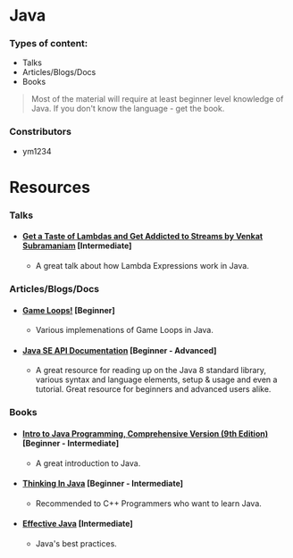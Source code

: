 # Java

### Types of content:
- Talks
- Articles/Blogs/Docs
- Books

> Most of the material will require at least beginner level knowledge of Java. If you don't know the language - get the book.

### Constributors 

- ym1234

# Resources

### Talks

- #### [Get a Taste of Lambdas and Get Addicted to Streams by Venkat Subramaniam](https://www.youtube.com/watch?v=1OpAgZvYXLQ) [Intermediate]
	- A great talk about how Lambda Expressions work in Java.


### Articles/Blogs/Docs 

- #### [Game Loops!](http://www.java-gaming.org/index.php?topic=24220.0) [Beginner]
	- Various implemenations of Game Loops in Java.

- #### [Java SE API Documentation](http://docs.oracle.com/javase/8/) [Beginner - Advanced]
	- A great resource for reading up on the Java 8 standard library, various syntax and language elements, setup & usage and even a tutorial. Great resource for beginners and advanced users alike.


### Books


- #### [Intro to Java Programming, Comprehensive Version (9th Edition)](https://www.amazon.com/Introduction-Java-Programming-Comprehensive-Version/dp/0132936526) [Beginner - Intermediate]
	- A great introduction to Java.

- #### [Thinking In Java](https://www.amazon.com/Thinking-Java-4th-Bruce-Eckel/dp/0131872486) [Beginner - Intermediate]
	- Recommended to C++ Programmers who want to learn Java.

- #### [Effective Java](https://www.amazon.com/Effective-Java-2nd-Joshua-Bloch/dp/0321356683) [Intermediate]
	- Java's best practices.